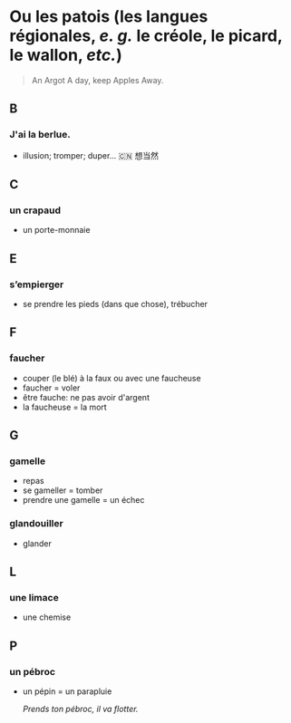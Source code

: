 # Ou les patois (les langues régionales, _e. g._ le créole, le picard, le wallon, _etc._)
>An Argot A day, keep Apples Away.


B
---
### J'ai la berlue.
  - illusion; tromper; duper... :cn: 想当然

C
---
### un crapaud
  - un porte-monnaie

E
---
### s’empierger
  - se prendre les pieds (dans que chose), trébucher

F
---
### faucher
  - couper (le blé) à la faux ou avec une faucheuse
  - faucher = voler
  - être fauche: ne pas avoir d'argent
  - la faucheuse = la mort

G
---
### gamelle
  - repas
  - se gameller = tomber  
  - prendre une gamelle = un échec

### glandouiller
  - glander

L
---
### une limace
  - une chemise

P
---
### un pébroc
  - un pépin = un parapluie

	_Prends ton pébroc, il va flotter._

